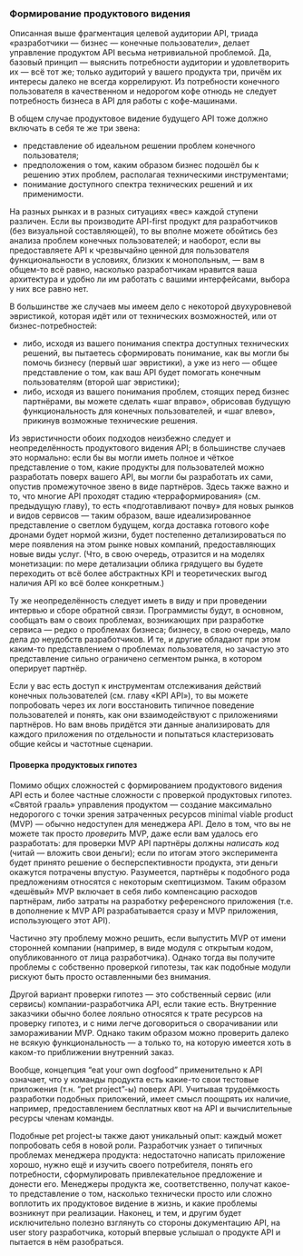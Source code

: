 ### Формирование продуктового видения

Описанная выше фрагментация целевой аудитории API, триада «разработчики — бизнес — конечные пользователи», делает управление продуктом API весьма нетривиальной проблемой. Да, базовый принцип — выяснить потребности аудитории и удовлетворить их — всё тот же; только аудиторий у вашего продукта три, причём их интересы далеко не всегда коррелируют. Из потребности конечного пользователя в качественном и недорогом кофе отнюдь не следует потребность бизнеса в API для работы с кофе-машинами.

В общем случае продуктовое видение будущего API тоже должно включать в себя те же три звена:
  * представление об идеальном решении проблем конечного пользователя;
  * предположения о том, каким образом бизнес подошёл бы к решению этих проблем, располагая техническими инструментами;
  * понимание доступного спектра технических решений и их применимости.

На разных рынках и в разных ситуациях «вес» каждой ступени различен. Если вы производите API-first продукт для разработчиков (без визуальной составляющей), то вы вполне можете обойтись без анализа проблем конечных пользователей; и наоборот, если вы предоставляете API к чрезвычайно ценной для пользователя функциональности в условиях, близких к монопольным, — вам в общем-то всё равно, насколько разработчикам нравится ваша архитектура и удобно ли им работать с вашими интерфейсами, выбора у них все равно нет.

В большинстве же случаев мы имеем дело с некоторой двухуровневой эвристикой, которая идёт или от технических возможностей, или от бизнес-потребностей:
  * либо, исходя из вашего понимания спектра доступных технических решений, вы пытаетесь сформировать понимание, как вы могли бы помочь бизнесу (первый шаг эвристики), а уже из него — общее представление о том, как ваш API будет помогать конечным пользователям (второй шаг эвристики);
  * либо, исходя из вашего понимания проблем, стоящих перед бизнес партнёрами, вы можете сделать «шаг вправо», обрисовав будущую функциональность для конечных пользователей, и «шаг влево», прикинув возможные технические решения.

Из эвристичности обоих подходов неизбежно следует и неопределённость продуктового видения API; в большинстве случаев это нормально: если бы вы могли иметь полное и чёткое представление о том, какие продукты для пользователей можно разработать поверх вашего API, вы могли бы разработать их сами, опустив промежуточное звено в виде партнёров. Здесь также важно и то, что многие API проходят стадию «терраформирования» (см. предыдущую главу), то есть «подготавливают почву» для новых рынков и видов сервисов — таким образом, ваше идеализированное представление о светлом будущем, когда доставка готового кофе дронами будет нормой жизни, будет постепенно детализироваться по мере появления на этом рынке новых компаний, предоставляющих новые виды услуг. (Что, в свою очередь, отразится и на моделях монетизации: по мере детализации облика грядущего вы будете переходить от всё более абстрактных KPI и теоретических выгод наличия API ко всё более конкретным.)

Ту же неопределённость следует иметь в виду и при проведении интервью и сборе обратной связи. Программисты будут, в основном, сообщать вам о своих проблемах, возникающих при разработке сервиса — редко о проблемах бизнеса; бизнесу, в свою очередь, мало дела до неудобств разработчиков. И те, и другие обладают при этом каким-то представлением о проблемах пользователя, но зачастую это представление сильно ограничено сегментом рынка, в котором оперирует партнёр.

Если у вас есть доступ к инструментам отслеживания действий конечных пользователей (см. главу «KPI API»), то вы можете попробовать через их логи восстановить типичное поведение пользователей и понять, как они взаимодействуют с приложениями партнёров. Но вам вновь придётся эти данные анализировать для каждого приложения по отдельности и попытаться кластеризовать общие кейсы и частотные сценарии.

#### Проверка продуктовых гипотез

Помимо общих сложностей с формированием продуктового видения API есть и более частные сложности с проверкой продуктовых гипотез. «Святой грааль» управления продуктом — создание максимально недорогого с точки зрения затраченных ресурсов minimal viable product (MVP) — обычно недоступен для менеджера API. Дело в том, что вы не можете так просто *проверить* MVP, даже если вам удалось его разработать: для проверки MVP API партнёры должны *написать код* (читай — вложить свои деньги); если по итогам этого эксперимента будет принято решение о бесперспективности продукта, эти деньги окажутся потрачены впустую. Разумеется, партнёры к подобного рода предложениям относятся с некоторым скептицизмом. Таким образом «дешёвый» MVP включает в себя либо компенсацию расходов партнёрам, либо затраты на разработку референсного приложения (т.е. в дополнение к MVP API разрабатывается сразу и MVP приложения, использующего этот API).

Частично эту проблему можно решить, если выпустить MVP от имени сторонней компании (например, в виде модуля с открытым кодом, опубликованного от лица разработчика). Однако тогда вы получите проблемы с собственно проверкой гипотезы, так как подобные модули рискуют быть просто оставленными без внимания.

Другой вариант проверки гипотез — это собственный сервис (или сервисы) компании-разработчика API, если такие есть. Внутренние заказчики обычно более лояльно относятся к трате ресурсов на проверку гипотез, и с ними легче договориться о сворачивании или замораживании MVP. Однако таким образом можно проверить далеко не всякую функциональность — а только то, на которую имеется хоть в каком-то приближении внутренний заказ.

Вообще, концепция “eat your own dogfood” применительно к API означает, что у команды продукта есть какие-то свои тестовые приложения (т.н. “pet project”-ы) поверх API. Учитывая трудоёмкость разработки подобных приложений, имеет смысл поощрять их наличие, например, предоставлением бесплатных квот на API и вычислительные ресурсы членам команды.

Подобные pet project-ы также дают уникальный опыт: каждый может попробовать себя в новой роли. Разработчик узнает о типичных проблемах менеджера продукта: недостаточно написать приложение хорошо, нужно ещё и изучить своего потребителя, понять его потребности, сформулировать привлекательное предложение и донести его. Менеджеры продукта же, соответственно, получат какое-то представление о том, насколько технически просто или сложно воплотить их продуктовое видение в жизнь, и какие проблемы возникнут при реализации. Наконец, и тем, и другим будет исключительно полезно взглянуть со стороны документацию API, на user story разработчика, который впервые услышал о продукте API и пытается в нём разобраться.